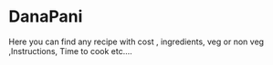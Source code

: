 # DanaPani
Here you can find any recipe with cost , ingredients, veg or non veg ,Instructions, Time to cook etc....
